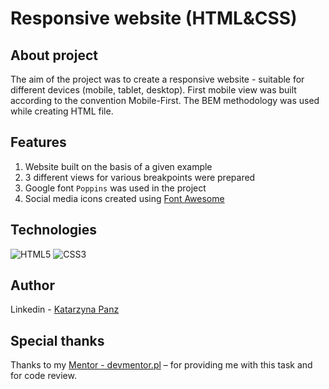 # Responsive website (HTML&CSS)

## About project
The aim of the project was to create a responsive website - suitable for different devices (mobile, tablet, desktop). First mobile view was built according to the convention Mobile-First. The BEM methodology was used while creating HTML file.

## Features
1. Website built on the basis of a given example 
2. 3 different views for various breakpoints were prepared
3. Google font `Poppins` was used in the project
3. Social media icons created using [Font Awesome](https://fontawesome.com/)

## Technologies
![HTML5](https://img.shields.io/badge/HTML5-E34F26?style=for-the-badge&logo=html5&logoColor=white)
![CSS3](https://img.shields.io/badge/CSS3-1572B6?style=for-the-badge&logo=css3&logoColor=white)

## Author
Linkedin - [Katarzyna Panz](https://www.linkedin.com/in/katarzyna-panz-584399228/)

## Special thanks
Thanks to my [Mentor - devmentor.pl](https://devmentor.pl/) – for providing me with this task and for code review.
